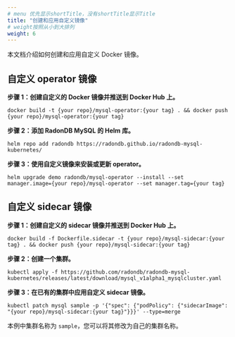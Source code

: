 ```yaml
---
# menu 优先显示shortTitle，没有shortTitle显示Title
title: "创建和应用自定义镜像"
# weight按照从小到大排列
weight: 6
---
```

本文档介绍如何创建和应用自定义 Docker 镜像。

## 自定义 operator 镜像

**步骤 1：创建自定义的 Docker 镜像并推送到 Docker Hub 上。**

```shell
docker build -t {your repo}/mysql-operator:{your tag} . && docker push {your repo}/mysql-operator:{your tag}
```

**步骤 2：添加 RadonDB MySQL 的 Helm 库。**

```shell
helm repo add radondb https://radondb.github.io/radondb-mysql-kubernetes/
```

**步骤 3：使用自定义镜像来安装或更新 operator。**

```shell
helm upgrade demo radondb/mysql-operator --install --set manager.image={your repo}/mysql-operator --set manager.tag={your tag}
```

## 自定义 sidecar 镜像

**步骤 1：创建自定义的 sidecar 镜像并推送到 Docker Hub 上。**

```shell
docker build -f Dockerfile.sidecar -t {your repo}/mysql-sidecar:{your tag} . && docker push {your repo}/mysql-sidecar:{your tag}
```

**步骤 2：创建一个集群。**

```shell
kubectl apply -f https://github.com/radondb/radondb-mysql-kubernetes/releases/latest/download/mysql_v1alpha1_mysqlcluster.yaml
```

**步骤 3：在已有的集群中应用自定义 sidecar 镜像。**

```shell
kubectl patch mysql sample -p '{"spec": {"podPolicy": {"sidecarImage": "{your repo}/mysql-sidecar:{your tag}"}}}' --type=merge
```

本例中集群名称为 `sample`，您可以将其修改为自己的集群名称。
